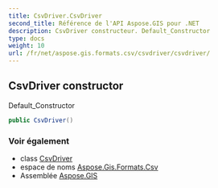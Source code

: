 ```yaml
---
title: CsvDriver.CsvDriver
second_title: Référence de l'API Aspose.GIS pour .NET
description: CsvDriver constructeur. Default_Constructor
type: docs
weight: 10
url: /fr/net/aspose.gis.formats.csv/csvdriver/csvdriver/
---
```

## CsvDriver constructor

Default_Constructor

```csharp
public CsvDriver()
```

### Voir également

* class [CsvDriver](../)
* espace de noms [Aspose.Gis.Formats.Csv](../../csvdriver/)
* Assemblée [Aspose.GIS](../../../)


